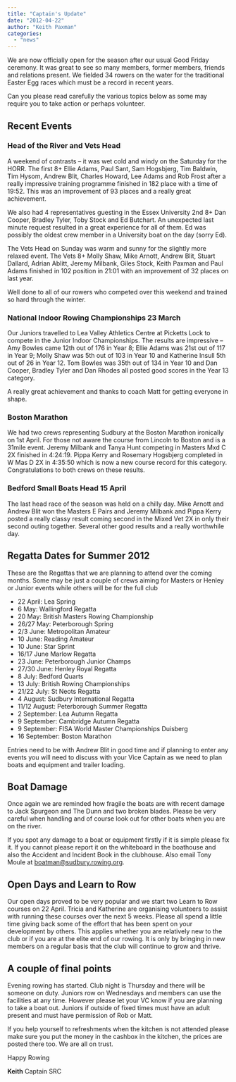 ```yaml
---
title: "Captain's Update"
date: "2012-04-22"
author: "Keith Paxman"
categories:
  - "news"
---
```


We are now officially open for the season after our usual Good Friday ceremony. It was great to see so many members, former members, friends and relations present. We fielded 34 rowers on the water for the traditional Easter Egg races which must be a record in recent years.

Can you please read carefully the various topics below as some may require you to take action or perhaps volunteer.

## Recent Events

### Head of the River and Vets Head

A weekend of contrasts – it was wet cold and windy on the Saturday for the HORR. The first 8+ Ellie Adams, Paul Sant, Sam Hogsbjerg, Tim Baldwin, Tim Hysom, Andrew Blit, Charles Howard, Lee Adams and Rob Frost after a really impressive training programme finished in 182 place with a time of 19:52. This was an improvement of 93 places and a really great achievement.

We also had 4 representatives guesting in the Essex University 2nd 8+ Dan Cooper, Bradley Tyler, Toby Stock and Ed Butchart. An unexpected last minute request resulted in a great experience for all of them. Ed was possibly the oldest crew member in a University boat on the day (sorry Ed).

The Vets Head on Sunday was warm and sunny for the slightly more relaxed event. The Vets 8+ Molly Shaw, Mike Arnott, Andrew Blit, Stuart Dallard, Adrian Ablitt, Jeremy Milbank, Giles Stock, Keith Paxman and Paul Adams finished in 102 position in 21:01 with an improvement of 32 places on last year.

Well done to all of our rowers who competed over this weekend and trained so hard through the winter.

### National Indoor Rowing Championships 23 March

Our Juniors travelled to Lea Valley Athletics Centre at Picketts Lock to compete in the Junior Indoor Championships. The results are impressive – Amy Bowles came 12th out of 176 in Year 8; Ellie Adams was 21st out of 117 in Year 9; Molly Shaw was 5th out of 103 in Year 10 and Katherine Insull 5th out of 26 in Year 12. Tom Bowles was 35th out of 134 in Year 10 and Dan Cooper, Bradley Tyler and Dan Rhodes all posted good scores in the Year 13 category.

A really great achievement and thanks to coach Matt for getting everyone in shape.

### Boston Marathon

We had two crews representing Sudbury at the Boston Marathon ironically on 1st April. For those not aware the course from Lincoln to Boston and is a 31mile event. Jeremy Milbank and Tanya Hunt competing in Masters Mxd C 2X finished in 4:24:19. Pippa Kerry and Rosemary Hogsbjerg completed in W Mas D 2X in 4:35:50 which is now a new course record for this category. Congratulations to both crews on these results.

### Bedford Small Boats Head 15 April

The last head race of the season was held on a chilly day. Mike Arnott and Andrew Blit won the Masters E Pairs and Jeremy Milbank and Pippa Kerry posted a really classy result coming second in the Mixed Vet 2X in only their second outing together. Several other good results and a really worthwhile day.

## Regatta Dates for Summer 2012

These are the Regattas that we are planning to attend over the coming months. Some may be just a couple of crews aiming for Masters or Henley or Junior events while others will be for the full club

- 22 April: Lea Spring
- 6 May: Wallingford Regatta
- 20 May: British Masters Rowing Championship
- 26/27 May: Peterborough Spring
- 2/3 June: Metropolitan Amateur
- 10 June: Reading Amateur
- 10 June: Star Sprint
- 16/17 June Marlow Regatta
- 23 June: Peterborough Junior Champs
- 27/30 June: Henley Royal Regatta
- 8 July: Bedford Quarts
- 13 July: British Rowing Championships
- 21/22 July: St Neots Regatta
- 4 August: Sudbury International Regatta
- 11/12 August: Peterborough Summer Regatta
- 2 September: Lea Autumn Regatta
- 9 September: Cambridge Autumn Regatta
- 9 September: FISA World Master Championships Duisberg
- 16 September: Boston Marathon

Entries need to be with Andrew Blit in good time and if planning to enter any events you will need to discuss with your Vice Captain as we need to plan boats and equipment and trailer loading.

## Boat Damage

Once again we are reminded how fragile the boats are with recent damage to Jack Spurgeon and The Dunn and two broken blades. Please be very careful when handling and of course look out for other boats when you are on the river.

If you spot any damage to a boat or equipment firstly if it is simple please fix it. If you cannot please report it on the whiteboard in the boathouse and also the Accident and Incident Book in the clubhouse. Also email Tony Moule at [boatman@sudbury.rowing.org](mailto:boatman@sudbury.rowing.org).

## Open Days and Learn to Row

Our open days proved to be very popular and we start two Learn to Row courses on 22 April. Tricia and Katherine are organising volunteers to assist with running these courses over the next 5 weeks. Please all spend a little time giving back some of the effort that has been spent on your development by others. This applies whether you are relatively new to the club or if you are at the elite end of our rowing. It is only by bringing in new members on a regular basis that the club will continue to grow and thrive.

## A couple of final points

Evening rowing has started. Club night is Thursday and there will be someone on duty. Juniors row on Wednesdays and members can use the facilities at any time. However please let your VC know if you are planning to take a boat out. Juniors if outside of fixed times must have an adult present and must have permission of Rob or Matt.

If you help yourself to refreshments when the kitchen is not attended please make sure you put the money in the cashbox in the kitchen, the prices are posted there too. We are all on trust.

Happy Rowing

**Keith** Captain SRC
